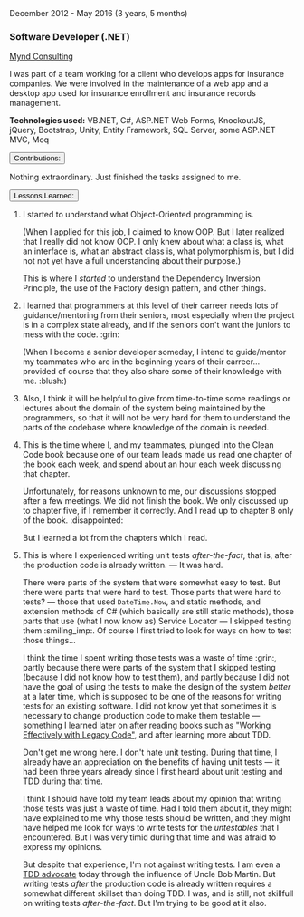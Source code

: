 <div class="">
    <div class="float-right">
        <span class="text-primary experience-date">December 2012 - May 2016 (3 years, 5 months)
    </span></div>
    <div class="">
        <h3 class="mb-0">Software Developer (.NET)</h3>
        <div class="subheading mb-3">
            <a href="http://www.myndconsulting.com/">Mynd Consulting</a>
        </div>
        <p class="col-md-10">
            I was part of a team working for a client who develops apps for insurance companies. We were involved in the maintenance of a web app and a desktop app used for insurance enrollment and insurance records management.
        </p>
        <p class="col-md-10 small">
            <strong>Technologies used:</strong> VB.NET, C#, ASP.NET Web Forms, KnockoutJS, jQuery, Bootstrap, Unity, Entity Framework, SQL Server, some ASP.NET MVC, Moq
        </p>
    </div>
</div>


<div class="col-md-10 accordion mt-2 d-print-none d-none" id="experience-2-mynd-accordion">
    <div class="card">
        <div class="card-header p-0" id="experience-2-mynd-heading-contributions">
            <p class="mb-0">
                <button class="btn btn-link btn-block text-left collapsed subheading-small" type="button" data-toggle="collapse" data-target="#experience-2-mynd-collapse-contributions" aria-expanded="true" aria-controls="experience-2-mynd-collapse-contributions">
                Contributions:
                </button>
            </p>
        </div>
        <div id="experience-2-mynd-collapse-contributions" class="collapse" aria-labelledby="experience-2-mynd-heading-contributions" data-parent="#experience-2-mynd-accordion">
            <div class="card-body">
                Nothing extraordinary. Just finished the tasks assigned to me.
            </div>
        </div>
    </div>
    <div class="card">
        <div class="card-header p-0" id="experience-2-mynd-heading-lessons-learned">
	        <p class="mb-0">
	            <button class="btn btn-link btn-block text-left collapsed subheading-small" type="button" data-toggle="collapse" data-target="#experience-2-mynd-collapse-lessons-learned" aria-expanded="false" aria-controls="experience-2-mynd-collapse-lessons-learned">
	            Lessons Learned:
	            </button>
	        </p>
        </div>
        <div id="experience-2-mynd-collapse-lessons-learned" class="collapse" aria-labelledby="experience-2-mynd-heading-lessons-learned" data-parent="#experience-2-mynd-accordion">
	        <div class="card-body">
                <div class="pr-3">
                    <ol>
                        <li> 
                            <p>
                                I started to understand what Object-Oriented programming is.
                            </p>
                            <p>
                                (When I applied for this job, I claimed to know OOP. But I later realized that I really did not know OOP. I only knew about what a class is, what an interface is, what an abstract class is, what polymorphism is, but I did not not yet have a full understanding about their purpose.)
                            </p>
                            <p>
                                This is where I <em>started</em> to understand the Dependency Inversion Principle, the use of the Factory design pattern, and other things.
                            </p>
                        </li>
                        <li> 
                            <p>
                                I learned that programmers at this level of their carreer needs lots of guidance/mentoring from their seniors, most especially when the project is in a complex state already, and if the seniors don't want the juniors to mess with the code. :grin:
                            </p>
                            <p>
                                (When I become a senior developer someday, I intend to guide/mentor my teammates who are in the beginning years of their carreer... provided of course that they also share some of their knowledge with me. :blush:)
                            </p>
                        </li>
                        <li>
                            <p>
                                Also, I think it will be helpful to give from time-to-time some readings or lectures about the domain of the system being maintained by the programmers, so that it will not be very hard for them to understand the parts of the codebase where knowledge of the domain is needed.
                            </p>
                        </li>
                        <li>
                            <p>
                                This is the time where I, and my teammates, plunged into the Clean Code book because one of our team leads made us read one chapter of the book each week, and spend about an hour each week discussing that chapter.
                            </p>
                            <p>
                                Unfortunately, for reasons unknown to me, our discussions stopped after a few meetings. We did not finish the book. We only discussed up to chapter five, if I remember it correctly. And I read up to chapter 8 only of the book. :disappointed:
                            </p>
                            <p>
                                But I learned a lot from the chapters which I read.
                            </p>
                        </li>
                        <li>
                            <p>
                                This is where I experienced writing unit tests <em>after-the-fact</em>, that is, after the production code is already written. — It was hard.
                            </p>
                            <p>
                                There were parts of the system that were somewhat easy to test. But there were parts that were hard to test. Those parts that were hard to tests? — those that used <code>DateTime.Now</code>, and static methods, and extension methods of C# (which basically are still static methods), those parts that use (what I now know as) Service Locator — I skipped testing them :smiling_imp:. Of course I first tried to look for ways on how to test those things... 
                                <!--
                                I remember even trying to read "The Art of Unit Testing" to help myself with the task (I did not finish the book of course. I read only the first few chapters. :grin:)
                                -->
                            </p>
                            <p>
                                I think the time I spent writing those tests was a waste of time :grin:, partly because there were parts of the system that I skipped testing (because I did not know how to test them), and partly because I did not have the goal of using the tests to make the design of the system <em>better</em> at a later time, which is supposed to be one of the reasons for writing tests for an existing software. I did not know yet that sometimes it is necessary to change production code to make them testable &mdash; something I learned later on after reading books such as <a href="https://www.bookdepository.com/Working-Effectively-with-Legacy-Code-Michael-Feathers/9780131177055?a_aid=jflaga">"Working Effectively with Legacy Code"</a>, and after learning more about TDD.
                            </p>
                            <p>
                                Don't get me wrong here. I don't hate unit testing. During that time, I already have an appreciation on the benefits of having unit tests &mdash; it had been three years already since I first heard about unit testing and TDD during that time.
                            </p>
                            <p>
                                I think I should have told my team leads about my opinion that writing those tests was just a waste of time. Had I told them about it, they might have explained to me why those tests should be written, and they might have helped me look for ways to write tests for the <em>untestables</em> that I encountered. But I was very timid during that time and was afraid to express my opinions.
                            </p>
                            <p>
                                But despite that experience, I'm not against writing tests. I am even a <a href="/memorabilia/quotes/tdd/">TDD advocate</a> today through the influence of Uncle Bob Martin. But writing tests <em>after</em> the production code is already written requires a somewhat different skillset than doing TDD. I was, and is still, not skillfull on writing tests <em>after-the-fact</em>. But I'm trying to be good at it also.
                            </p>
                        </li>
                    </ol>
	            </div>
	        </div>
        </div>
    </div>
</div>

<div class="mb-5">

</div>
